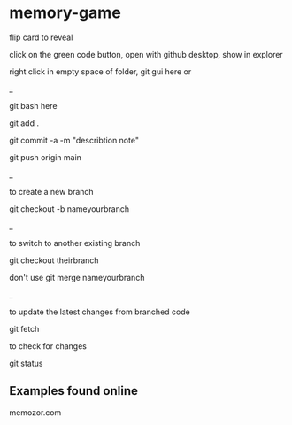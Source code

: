 # memory-game
flip card to reveal

click on the green code button, open with github desktop, show in explorer

right click in empty space of folder, git gui here or 

_

git bash here

git add .

git commit -a -m "describtion note"

git push origin main

_

to create a new branch

git checkout -b nameyourbranch

_

to switch to another existing branch

git checkout theirbranch

don't use git merge nameyourbranch

_

to update the latest changes from branched code

git fetch

to check for changes

git status

## Examples found online
memozor.com